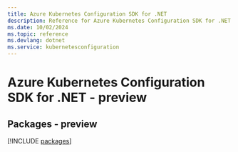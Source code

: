 ```yaml
---
title: Azure Kubernetes Configuration SDK for .NET
description: Reference for Azure Kubernetes Configuration SDK for .NET
ms.date: 10/02/2024
ms.topic: reference
ms.devlang: dotnet
ms.service: kubernetesconfiguration
---
```

# Azure Kubernetes Configuration SDK for .NET - preview
## Packages - preview
[!INCLUDE [packages](kubernetes-configuration-index.md)]